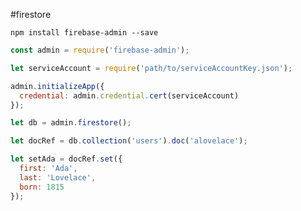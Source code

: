 #firestore

```npm install firebase-admin --save```

```js
const admin = require('firebase-admin');

let serviceAccount = require('path/to/serviceAccountKey.json');

admin.initializeApp({
  credential: admin.credential.cert(serviceAccount)
});

let db = admin.firestore();
```

```js
let docRef = db.collection('users').doc('alovelace');

let setAda = docRef.set({
  first: 'Ada',
  last: 'Lovelace',
  born: 1815
});
```

